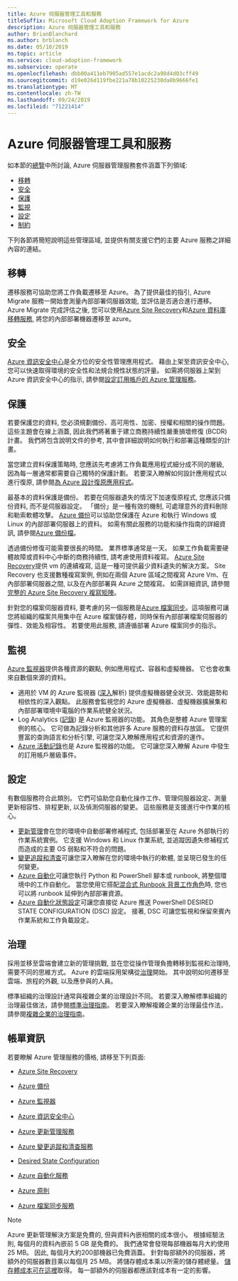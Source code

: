 ```yaml
---
title: Azure 伺服器管理工具和服務
titleSuffix: Microsoft Cloud Adoption Framework for Azure
description: Azure 伺服器管理工具和服務
author: BrianBlanchard
ms.author: brblanch
ms.date: 05/10/2019
ms.topic: article
ms.service: cloud-adoption-framework
ms.subservice: operate
ms.openlocfilehash: dbb00a411eb7905ad557e1acdc2a98d4d03cff49
ms.sourcegitcommit: d19e026d119fbe221a78b10225230da8b9666fe1
ms.translationtype: MT
ms.contentlocale: zh-TW
ms.lasthandoff: 09/24/2019
ms.locfileid: "71221414"
---
```

# <a name="azure-server-management-tools-and-services"></a>Azure 伺服器管理工具和服務

如本節的[總覽](./index.md)中所討論, Azure 伺服器管理服務套件涵蓋下列領域:

- [移轉](#migrate)
- [安全](#secure)
- [保護](#protect)
- [監視](#monitor)
- [設定](#configure)
- [制約](#govern)

下列各節將簡短說明這些管理區域, 並提供有關支援它們的主要 Azure 服務之詳細內容的連結。

## <a name="migrate"></a>移轉

遷移服務可協助您將工作負載遷移至 Azure。 為了提供最佳的指引, Azure Migrate 服務一開始會測量內部部署伺服器效能, 並評估是否適合進行遷移。 Azure Migrate 完成評估之後, 您可以使用[Azure Site Recovery](https://docs.microsoft.com/azure/site-recovery/site-recovery-overview)和[Azure 資料庫移轉服務](https://docs.microsoft.com/azure/dms/dms-overview), 將您的內部部署機器遷移至 azure。

## <a name="secure"></a>安全

[Azure 資訊安全中心](https://docs.microsoft.com/azure/security-center/security-center-intro)是全方位的安全性管理應用程式。 藉由上架至資訊安全中心, 您可以快速取得環境的安全性和法規合規性狀態的評量。 如需將伺服器上架到 Azure 資訊安全中心的指示, 請參閱[設定訂用帳戶的 Azure 管理服務](./onboard-at-scale.md#azure-security-center)。

## <a name="protect"></a>保護

若要保護您的資料, 您必須規劃備份、高可用性、加密、授權和相關的操作問題。 這些主題會在線上涵蓋, 因此我們將著重于建立商務持續性嚴重損壞修復 (BCDR) 計畫。 我們將包含說明文件的參考, 其中會詳細說明如何執行和部署這種類型的計畫。

當您建立資料保護策略時, 您應該先考慮將工作負載應用程式細分成不同的層級, 因為每一層通常都需要自己獨特的保護計劃。 若要深入瞭解如何設計應用程式以進行復原, 請參閱[為 Azure 設計復原應用程式](https://docs.microsoft.com/azure/architecture/resiliency)。

最基本的資料保護是備份。 若要在伺服器遺失的情況下加速復原程式, 您應該只備份資料, 而不是伺服器設定。 「備份」是一種有效的機制, 可處理意外的資料刪除和勒索軟體攻擊。 [Azure 備份](https://docs.microsoft.com/azure/backup)可以協助您保護在 Azure 和執行 Windows 或 Linux 的內部部署伺服器上的資料。 如需有關此服務的功能和操作指南的詳細資訊, 請參閱[Azure 備份檔](https://docs.microsoft.com/azure/backup/backup-overview)。

透過備份修復可能需要很長的時間。 業界標準通常是一天。 如果工作負載需要硬體故障或資料中心中斷的商務持續性, 請考慮使用資料複寫。 [Azure Site Recovery](https://docs.microsoft.com/azure/site-recovery/site-recovery-overview)提供 vm 的連續複寫, 這是一種可提供最少資料遺失的解決方案。 Site Recovery 也支援數種複寫案例, 例如在兩個 Azure 區域之間複寫 Azure Vm、在內部部署伺服器之間, 以及在內部部署與 Azure 之間複寫。 如需詳細資訊, 請參閱[完整的 Azure Site Recovery 複寫矩陣](https://docs.microsoft.com/azure/site-recovery/site-recovery-overview#what-can-i-replicate)。

針對您的檔案伺服器資料, 要考慮的另一個服務是[Azure 檔案同步](https://docs.microsoft.com/azure/storage/files/storage-sync-files-planning)。這項服務可讓您將組織的檔案共用集中在 Azure 檔案儲存體，同時保有內部部署檔案伺服器的彈性、效能及相容性。 若要使用此服務, 請遵循部署 Azure 檔案同步的指示。

## <a name="monitor"></a>監視

[Azure 監視器](https://docs.microsoft.com/azure/azure-monitor/overview)提供各種資源的觀點, 例如應用程式、容器和虛擬機器。 它也會收集來自數個來源的資料。

- 適用於 VM 的 Azure 監視器 ([深入](https://docs.microsoft.com/azure/azure-monitor/insights/vminsights-overview)解析) 提供虛擬機器健全狀況、效能趨勢和相依性的深入觀點。 此服務會監視您的 Azure 虛擬機器、虛擬機器擴展集和內部部署環境中電腦的作業系統健全狀況。
- Log Analytics ([記錄](https://docs.microsoft.com/azure/azure-monitor/platform/data-collection#logs)) 是 Azure 監視器的功能。 其角色是整體 Azure 管理案例的核心。 它可做為記錄分析和其他許多 Azure 服務的資料存放區。 它提供豐富的查詢語言和分析引擎, 可讓您深入瞭解應用程式和資源的運作。
- [Azure 活動記錄](https://docs.microsoft.com/azure/azure-monitor/platform/activity-logs-overview)也是 Azure 監視器的功能。 它可讓您深入瞭解 Azure 中發生的訂用帳戶層級事件。

## <a name="configure"></a>設定

有數個服務符合此類別。 它們可協助您自動化操作工作、管理伺服器設定、測量更新相容性、排程更新, 以及偵測伺服器的變更。 這些服務是支援進行中作業的核心。

- [更新管理](https://docs.microsoft.com/azure/automation/automation-update-management#viewing-update-assessments)會在您的環境中自動部署修補程式, 包括部署至在 Azure 外部執行的作業系統實例。 它支援 Windows 和 Linux 作業系統, 並追蹤因遺失修補程式而造成的主要 OS 弱點和不符合的問題。
- [變更追蹤和清查](https://docs.microsoft.com/azure/automation/change-tracking)可讓您深入瞭解在您的環境中執行的軟體, 並呈現已發生的任何變更。
- [Azure 自動化](https://docs.microsoft.com/azure/automation/automation-intro)可讓您執行 Python 和 PowerShell 腳本或 runbook, 將整個環境中的工作自動化。 當您使用它搭配[混合式 Runbook 背景工作角色](https://docs.microsoft.com/azure/automation/automation-hybrid-runbook-worker)時, 您也可以將 runbook 延伸到內部部署資源。
- [Azure 自動化狀態設定](https://docs.microsoft.com/azure/automation/automation-dsc-overview)可讓您直接從 Azure 推送 PowerShell DESIRED STATE CONFIGURATION (DSC) 設定。 接著, DSC 可讓您監視和保留來賓內作業系統和工作負載設定。

## <a name="govern"></a>治理

採用並移至雲端會建立新的管理挑戰, 並在您從操作管理負擔轉移到監視和治理時, 需要不同的思維方式。 Azure 的雲端採用架構從[治理](../../govern/index.md)開始。 其中說明如何遷移至雲端、旅程的外觀, 以及應參與的人員。

標準組織的治理設計通常與複雜企業的治理設計不同。 若要深入瞭解標準組織的治理最佳做法，請參閱[標準治理指南](../../govern/guides/standard/index.md)。 若要深入瞭解複雜企業的治理最佳作法，請參閱[複雜企業的治理指南](../../govern/guides/complex/index.md)。

## <a name="billing-information"></a>帳單資訊

若要瞭解 Azure 管理服務的價格, 請移至下列頁面:

- [Azure Site Recovery](https://azure.microsoft.com/pricing/details/site-recovery)

- [Azure 備份](https://azure.microsoft.com/pricing/details/backup)

- [Azure 監視器](https://azure.microsoft.com/pricing/details/monitor)

- [Azure 資訊安全中心](https://azure.microsoft.com/pricing/details/security-center)

- [Azure 更新管理服務](https://azure.microsoft.com/pricing/details/automation)

- [Azure 變更追蹤和清查服務](https://azure.microsoft.com/pricing/details/automation)

- [Desired State Configuration](https://azure.microsoft.com/pricing/details/automation)

- [Azure 自動化服務](https://azure.microsoft.com/pricing/details/automation)

- [Azure 原則](https://azure.microsoft.com/pricing/details/azure-policy)

- [Azure 檔案同步服務](https://azure.microsoft.com/pricing/details/storage/blobs)

> [!NOTE]
> Azure 更新管理解決方案是免費的, 但與資料內嵌相關的成本很小。 根據經驗法則, 每個月的資料內嵌前 5 GB 是免費的。 我們通常會發現每部機器每月大約使用 25 MB。 因此, 每個月大約200部機器已免費涵蓋。 針對每部額外的伺服器，將額外的伺服器數目乘以每個月 25 MB。 將儲存體成本乘以所需的儲存體總量。 [儲存體成本可在這裡](https://azure.microsoft.com/pricing/details/storage)取得。 每一部額外的伺服器都應該對成本有一定的影響。
